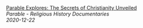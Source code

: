 <!--2024-07-21 00:18:54-->
<div class="yb">
  <a class="nodecor" href="/posts.html?istoriya/parable_explores_the_secrets_of_christianity_unveiled">
    <img class="preview" data-videoid="tf7hm0rIa3o" src="https://i.ytimg.com/vi/tf7hm0rIa3o/hqdefault.jpg" align="middle" alt="">
  </a>
  <div class="inlbl text">
    <a class="nodecor" href="/posts.html?istoriya/parable_explores_the_secrets_of_christianity_unveiled">Parable Explores: The Secrets of Christianity Unveiled</a><br>
    <i class="smaller2">Parable - Religious History Documentaries</i><br>
    <i class="smaller3">2020-12-22</i>
  </div>
</div>
